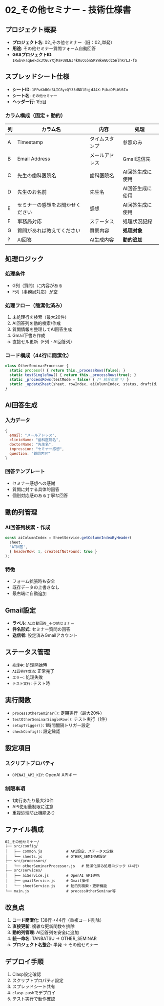 # 02_その他セミナー - 技術仕様書

## プロジェクト概要
- **プロジェクト名**: 02_その他セミナー（旧：02_単発）
- **用途**: その他セミナー質問フォーム自動回答
- **GASプロジェクトID**: `1RwbvFaqEekdx3tGuYXjMaFU8LBJ4k0uCGbn5KYWkeGUdz5WlhKrLJ-fS`

## スプレッドシート仕様
- **シートID**: `1PPwXbBGdSLIC8yeQY33dNDlEqjdJ4X-PibaDPiWU6Io`
- **シート名**: `その他セミナー`
- **ヘッダー行**: 1行目

### カラム構成（固定 + 動的）
| 列 | カラム名 | 内容 | 処理 |
|---|---|---|---|
| A | Timestamp | タイムスタンプ | 参照のみ |
| B | Email Address | メールアドレス | Gmail送信先 |
| C | 先生の歯科医院名 | 歯科医院名 | AI回答生成に使用 |
| D | 先生のお名前 | 先生名 | AI回答生成に使用 |
| E | セミナーの感想をお聞かせください | 感想 | AI回答生成に使用 |
| F | 事務局対応 | ステータス | 処理状況記録 |
| G | 質問があれば教えてください | 質問内容 | **処理対象** |
| ? | AI回答 | AI生成内容 | **動的追加** |

## 処理ロジック
### 処理条件
- G列（質問）に内容がある
- F列（事務局対応）が空

### 処理フロー（簡潔化済み）
1. 未処理行を検索（最大20件）
2. AI回答列を動的検索/作成
3. 質問情報を整理してAI回答生成
4. Gmail下書き作成
5. 直接セル更新（F列・AI回答列）

### コード構成（44行に簡潔化）
```javascript
class OtherSeminarProcessor {
  static process() { return this._processRows(false); }
  static testSingleRow() { return this._processRows(true); }
  static _processRows(testMode = false) { /* 統合処理 */ }
  static _updateSheet(sheet, rowIndex, aiColumnIndex, status, draftId, content) { /* 直接更新 */ }
}
```

## AI回答生成
### 入力データ
```javascript
{
  email: "メールアドレス",
  clinicName: "歯科医院名", 
  doctorName: "先生名",
  impression: "セミナー感想",
  question: "質問内容"
}
```

### 回答テンプレート
- セミナー感想への感謝
- 質問に対する具体的回答
- 個別対応感のある丁寧な回答

## 動的列管理
### AI回答列検索・作成
```javascript
const aiColumnIndex = SheetService.getColumnIndexByHeader(
  sheet, 
  'AI回答', 
  { headerRow: 1, createIfNotFound: true }
);
```

### 特徴
- フォーム拡張時も安全
- 既存データの上書きなし
- 最右端に自動追加

## Gmail設定
- **ラベル**: `AI自動回答_その他セミナー`
- **件名形式**: セミナー質問の回答
- **送信者**: 設定済みGmailアカウント

## ステータス管理
- `処理中`: 処理開始時
- `AI回答作成済`: 正常完了
- `エラー`: 処理失敗
- `テスト実行`: テスト時

## 実行関数
- `processOtherSeminar()`: 定期実行（最大20件）
- `testOtherSeminarSingleRow()`: テスト実行（1件）
- `setupTrigger()`: 1時間間隔トリガー設定
- `checkConfig()`: 設定確認

## 設定項目
### スクリプトプロパティ
- `OPENAI_API_KEY`: OpenAI APIキー

### 制限事項
- 1実行あたり最大20件
- API使用量制限に注意
- 重複処理防止機能あり

## ファイル構成
```
02_その他セミナー/
├── src/config/
│   ├── common.js           # API設定、ステータス定数
│   └── sheets.js           # OTHER_SEMINAR設定
├── src/processors/
│   └── otherSeminarProcessor.js   # 簡潔化済み処理ロジック（44行）
├── src/services/
│   ├── aiService.js        # OpenAI API連携
│   ├── gmailService.js     # Gmail操作
│   └── sheetService.js     # 動的列検索・更新機能
└── main.js                 # processOtherSeminar等
```

## 改良点
1. **コード簡潔化**: 138行→44行（重複コード削除）
2. **直接更新**: 複雑な更新関数を排除
3. **動的列管理**: AI回答列を安全に追加
4. **統一命名**: TANBATSU → OTHER_SEMINAR
5. **プロジェクト名整合**: 単発 → その他セミナー

## デプロイ手順
1. Clasp設定確認
2. スクリプトプロパティ設定
3. スプレッドシート共有
4. `clasp push`でデプロイ
5. テスト実行で動作確認